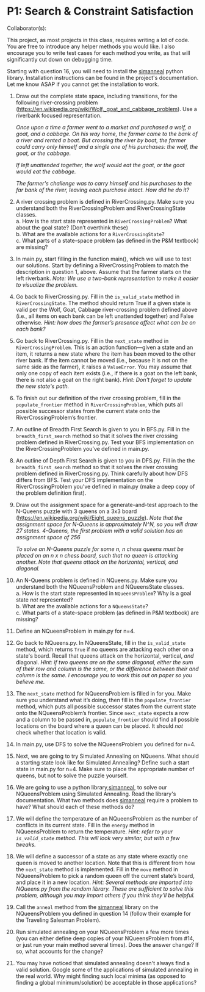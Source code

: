 # P1: Search & Constraint Satisfaction
Collaborator(s):

This project, as most projects in this class, requires writing a lot of code. You are free to introduce any helper methods you would like. I also encourage you to write test cases for each method you write, as that will significantly cut down on debugging time.

Starting with question 16, you will need to install the [simanneal](https://github.com/perrygeo/simanneal) python library. Installation instructions can be found in the project's documentation. Let me know ASAP if you cannot get the installation to work.

1.	Draw out the complete state space, including transitions, for the following river-crossing problem (https://en.wikipedia.org/wiki/Wolf,_goat_and_cabbage_problem). Use a riverbank focused representation.

    _Once upon a time a farmer went to a market and purchased a wolf, a goat, and a cabbage. On his way home, the farmer came to the bank of a river and rented a boat. But crossing the river by boat, the farmer could carry only himself and a single one of his purchases: the wolf, the goat, or the cabbage._

    _If left unattended together, the wolf would eat the goat, or the goat would eat the cabbage._

    _The farmer's challenge was to carry himself and his purchases to the far bank of the river, leaving each purchase intact. How did he do it?_

2.	A river crossing problem is defined in RiverCrossing.py. Make sure you understand both the RiverCrossingProblem and RiverCrossingState classes.       
a.	How is the start state represented in `RiverCrossingProblem`? What about the goal state? (Don’t overthink these)  
b.	What are the available actions for a `RiverCrossingState`?  
c.	What parts of a state-space problem (as defined in the P&M textbook) are missing?  

3.	In main.py, start filling in the function main(), which we will use to test our solutions. Start by defining a RiverCrossingProblem to match the description in question 1, above. Assume that the farmer starts on the left riverbank. _Note: We use a two-bank representation to make it easier to visualize the problem._ 

4.	Go back to RiverCrossing.py.  Fill in the `is_valid_state` method in `RiverCrossingState`. The method should return True if a given state is valid per the Wolf, Goat, Cabbage river-crossing problem defined above (i.e., all items on each bank can be left unattended together) and False otherwise. _Hint: how does the farmer’s presence affect what can be on each bank?_

5.	Go back to RiverCrossing.py. Fill in the `next_state` method in `RiverCrossingProblem`. This is an action function—given a state and an item, it returns a new state where the item has been moved to the other river bank. If the item cannot be moved (i.e., because it is not on the same side as the farmer), it raises a `ValueError`. You may assume that only one copy of each item exists (i.e., if there is a goat on the left bank, there is not also a goat on the right bank). _Hint: Don't forget to update the new state's path._

6.	To finish out our definition of the river crossing problem, fill in the `populate_frontier` method in `RiverCrossingProblem`, which puts all possible successor states from the current state onto the RiverCrossingProblem’s frontier.

7.	An outline of Breadth First Search is given to you in BFS.py. Fill in the `breadth_first_search` method so that it solves the river crossing problem defined in RiverCrossing.py. Test your BFS implementation on the RiverCrossingProblem you’ve defined in main.py. 

8.	An outline of Depth First Search is given to you in DFS.py. Fill in the the `breadth_first_search` method so that it solves the river crossing problem defined in RiverCrossing.py. Think carefully about how DFS differs from BFS. Test your DFS implementation on the RiverCrossingProblem you’ve defined in main.py (make a deep copy of the problem definition first). 

9.	Draw out the assignment space for a generate-and-test approach to the N-Queens puzzle with 3 queens on a 3x3 board (https://en.wikipedia.org/wiki/Eight_queens_puzzle). _Note that the assignment space for N-Queens is approximately N^N, so you will draw 27 states. 4-Queens, the first problem with a valid solution has an assignment space of 256_

    _To solve an N-Queens puzzle for some n, n chess queens must be placed on an n x n chess board, such that no queen is attacking another. Note that queens attack on the horizontal, vertical, and diagonal._

10.	An N-Queens problem is defined in NQueens.py. Make sure you understand both the NQueensProblem and NQueensState classes.    
a.	How is the start state represented in `NQueensProblem`? Why is a goal state _not_ represented?  
b.	What are the available actions for a `NQueensState`?  
c.	What parts of a state-space problem (as defined in P&M textbook) are missing?  

11.	Define an NQueensProblem in main.py for n=4.

12.	Go back to NQueens.py. In NQueensState, fill in the `is_valid_state` method, which returns `True` if no queens are attacking each other on a state's board. Recall that queens attack on the horizontal, vertical, _and_ diagonal. _Hint: if two queens are on the same diagonal, either the sum of their row and column is the same, or the difference between their and column is the same. I encourage you to work this out on paper so you believe me._

13.	The `next_state` method for NQueensProblem is filled in for you. Make sure you understand what it’s doing, then fill in the `populate_frontier` method, which puts all possible successor states from the current state onto the NQueensProblem’s frontier. Since `next_state` expects a row and a column to be passed in, `populate_frontier` should find all possible locations on the board where a queen can be placed. It should _not_ check whether that location is valid.

14.	In main.py, use DFS to solve the NQueensProblem you defined for n=4.

15.	Next, we are going to try Simulated Annealing on NQueens. What should a starting state look like for Simulated Annealing? Define such a start state in main.py for n=4. Make sure to place the appropriate number of queens, but not to solve the puzzle yourself.

16.	We are going to use a python library,[simanneal](https://github.com/perrygeo/simanneal), to solve our NQueensProblem using Simulated Annealing. Read the library's documentation. What two methods does [simanneal](https://github.com/perrygeo/simanneal) require a problem to have? What should each of these methods do?

17.	We will define the temperature of an NQueensProblem as the number of conflicts in its current state. Fill in the `energy` method in NQueensProblem to return the temperature. _Hint: refer to your `is_valid_state` method. This will look very similar, but with a few tweaks._

18.	We will define a successor of a state as any state where exactly one queen is moved to another location. Note that this is different from how the `next_state` method is implemented. Fill in the `move` method in NQueensProblem to pick a random queen off the current state’s board, and place it in a new location. _Hint: Several methods are imported into NQueens.py from the random library. These are sufficient to solve this problem, although you may import others if you think they’ll be helpful._

19.	Call the `anneal` method from the [simanneal](https://github.com/perrygeo/simanneal) library on the NQueensProblem you defined in question 14 (follow their example for the Traveling Salesman Problem). 

20.	Run simulated annealing on your NQueensProblem a few more times (you can either define deep copies of your NQueensProblem from #14, or just run your main method several times). Does the answer change? If so, what accounts for the change?

21. You may have noticed that simulated annealing doesn't always find a valid solution. Google some of the applications of simulated annealing in the real world. Why might finding such local minima (as opposed to finding a global minimum/solution) be acceptable in those applications?
